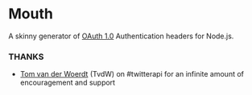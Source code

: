 
# Mouth
A skinny generator of [OAuth 1.0](http://oauth.net/documentation/getting-started/) Authentication headers for Node.js.

### THANKS
- [Tom van der Woerdt](https://github.com/TvdW) (TvdW) on #twitterapi for an infinite amount of encouragement and support
